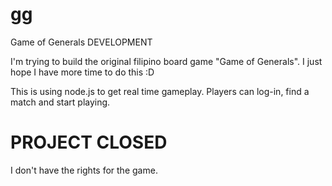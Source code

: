 # gg
Game of Generals DEVELOPMENT

I'm trying to build the original filipino board game "Game of Generals".
I just hope  I have more time to do this :D

This is using node.js to get real time gameplay. Players can log-in, find a match and start playing.

# PROJECT CLOSED

I don't have the rights for the game.
